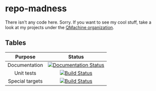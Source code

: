 repo-madness
============


There isn't any code here. Sorry. If you want to see my cool stuff, take a look
at my projects under the [QMachine organization](https://github.com/qmachine).


Tables
------

| Purpose | Status |
|:-------:|:------:|
| Documentation | [![Documentation Status](https://readthedocs.org/projects/qmachine/badge/?version=latest)](https://readthedocs.org/projects/qmachine/?badge=latest) |
| Unit tests | [![Build Status](https://travis-ci.org/qmachine/qmachine.svg?branch=master)](https://travis-ci.org/qmachine/qmachine) |
| Special targets | [![Build Status](https://drone.io/github.com/qmachine/qmachine/status.png)](https://drone.io/github.com/qmachine/qmachine/latest) |


<!-- vim:set syntax=ghmarkdown: -->
